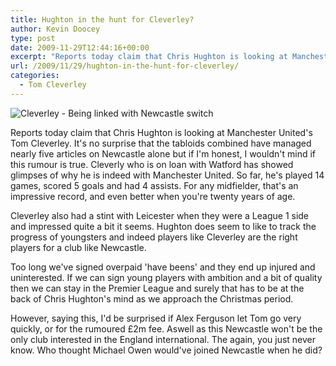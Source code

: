 ```yaml
---
title: Hughton in the hunt for Cleverley?
author: Kevin Doocey
type: post
date: 2009-11-29T12:44:16+00:00
excerpt: "Reports today claim that Chris Hughton is looking at Manchester United's Tom Cleverley. It's no surprise that the tabloids.."
url: /2009/11/29/hughton-in-the-hunt-for-cleverley/
categories:
  - Tom Cleverley
---
```


![Cleverley - Being linked with Newcastle switch](https://static.guim.co.uk/sys-images/Football/Clubs/Club_Home/2009/8/18/1250585475913/Tom-Cleverley-001.jpg)

Reports today claim that Chris Hughton is looking at Manchester United's Tom Cleverley. It's no surprise that the tabloids combined have managed nearly five articles on Newcastle alone but if I'm honest, I wouldn't mind if this rumour is true. Cleverly who is on loan with Watford has showed glimpses of why he is indeed with Manchester United. So far, he's played 14 games, scored  5 goals and had 4 assists. For any midfielder, that's an impressive record, and even better when you're twenty years of age.

Cleverley also had a stint with Leicester when they were a League 1 side and impressed quite a bit it seems. Hughton does seem to like to track the progress of youngsters and indeed players like Cleverley are the right players for a club like Newcastle.

Too long we've signed overpaid 'have beens' and they end up injured and uninterested. If we can sign young players with ambition and a bit of quality then we can stay in the Premier League and surely that has to be at the back of Chris Hughton's mind as we approach the Christmas period.

However, saying this, I'd be surprised if Alex Ferguson let Tom go very quickly, or for the rumoured £2m fee. Aswell as this Newcastle won't be the only club interested in the England international. The again, you just never know. Who thought Michael Owen would've joined Newcastle when he did?
